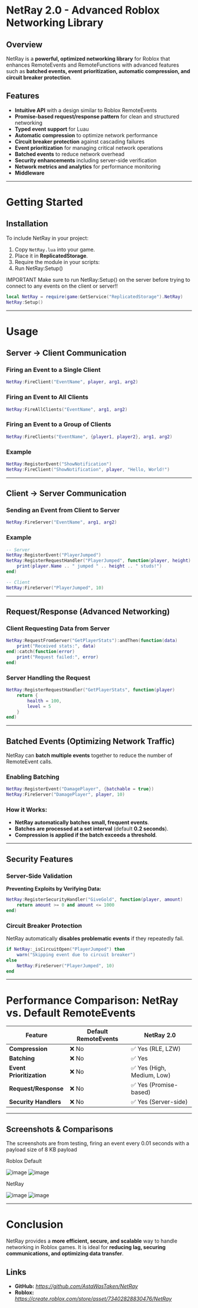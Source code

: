 # NetRay 2.0 - Advanced Roblox Networking Library

## Overview
NetRay is a **powerful, optimized networking library** for Roblox that enhances RemoteEvents and RemoteFunctions with advanced features such as **batched events, event prioritization, automatic compression, and circuit breaker protection**.

## Features
- **Intuitive API** with a design similar to Roblox RemoteEvents
- **Promise-based request/response pattern** for clean and structured networking
- **Typed event support** for Luau
- **Automatic compression** to optimize network performance
- **Circuit breaker protection** against cascading failures
- **Event prioritization** for managing critical network operations
- **Batched events** to reduce network overhead
- **Security enhancements** including server-side verification
- **Network metrics and analytics** for performance monitoring
- **Middleware** 
---

# Getting Started

## Installation
To include NetRay in your project:
1. Copy `NetRay.lua` into your game.
2. Place it in **ReplicatedStorage**.
3. Require the module in your scripts:
4. Run NetRay:Setup()

IMPORTANT
Make sure to run NetRay:Setup() on the server before trying to connect to any events on the client or server!!

```lua
local NetRay = require(game:GetService("ReplicatedStorage").NetRay)
NetRay:Setup()
```

---

# Usage

## Server -> Client Communication
### Firing an Event to a Single Client
```lua
NetRay:FireClient("EventName", player, arg1, arg2)
```
### Firing an Event to All Clients
```lua
NetRay:FireAllClients("EventName", arg1, arg2)
```
### Firing an Event to a Group of Clients
```lua
NetRay:FireClients("EventName", {player1, player2}, arg1, arg2)
```
### Example
```lua
NetRay:RegisterEvent("ShowNotification")
NetRay:FireClient("ShowNotification", player, "Hello, World!")
```

---

## Client -> Server Communication
### Sending an Event from Client to Server
```lua
NetRay:FireServer("EventName", arg1, arg2)
```
### Example
```lua
-- Server
NetRay:RegisterEvent("PlayerJumped")
NetRay:RegisterRequestHandler("PlayerJumped", function(player, height)
    print(player.Name .. " jumped " .. height .. " studs!")
end)

-- Client
NetRay:FireServer("PlayerJumped", 10)
```

---

## Request/Response (Advanced Networking)
### Client Requesting Data from Server
```lua
NetRay:RequestFromServer("GetPlayerStats"):andThen(function(data)
    print("Received stats:", data)
end):catch(function(error)
    print("Request failed:", error)
end)
```
### Server Handling the Request
```lua
NetRay:RegisterRequestHandler("GetPlayerStats", function(player)
    return {
        health = 100,
        level = 5
    }
end)
```

---

## Batched Events (Optimizing Network Traffic)
NetRay can **batch multiple events** together to reduce the number of RemoteEvent calls.
### Enabling Batching
```lua
NetRay:RegisterEvent("DamagePlayer", {batchable = true})
NetRay:FireServer("DamagePlayer", player, 10)
```
### How it Works:
- **NetRay automatically batches small, frequent events**.
- **Batches are processed at a set interval** (default **0.2 seconds**).
- **Compression is applied if the batch exceeds a threshold**.

---

## Security Features
### Server-Side Validation
**Preventing Exploits by Verifying Data:**
```lua
NetRay:RegisterSecurityHandler("GiveGold", function(player, amount)
    return amount >= 0 and amount <= 1000
end)
```
### Circuit Breaker Protection
NetRay automatically **disables problematic events** if they repeatedly fail.
```lua
if NetRay:_isCircuitOpen("PlayerJumped") then
    warn("Skipping event due to circuit breaker")
else
    NetRay:FireServer("PlayerJumped", 10)
end
```

---

# Performance Comparison: NetRay vs. Default RemoteEvents
| Feature | Default RemoteEvents | NetRay 2.0 |
|---------|----------------------|------------|
| **Compression** | ❌ No | ✅ Yes (RLE, LZW) |
| **Batching** | ❌ No | ✅ Yes |
| **Event Prioritization** | ❌ No | ✅ Yes (High, Medium, Low) |
| **Request/Response** | ❌ No | ✅ Yes (Promise-based) |
| **Security Handlers** | ❌ No | ✅ Yes (Server-side) |

---

## Screenshots & Comparisons

The screenshots are from testing, firing an event every 0.01 seconds with a payload size of 8 KB payload

Roblox Default

![image](https://github.com/user-attachments/assets/fe7b59f6-153d-400e-83a0-17f56e1519e4)
![image](https://github.com/user-attachments/assets/23602cf2-023f-4347-a86c-7f78611a3bff)

NetRay

![image](https://github.com/user-attachments/assets/aab607b8-d995-4b08-89e7-0e63484198ba)
![image](https://github.com/user-attachments/assets/c728375c-c6c6-4142-8e8f-4874b237c380)


---

# Conclusion
NetRay provides a **more efficient, secure, and scalable** way to handle networking in Roblox games. It is ideal for **reducing lag, securing communications, and optimizing data transfer**.

## Links
- **GitHub:** *https://github.com/AstaWasTaken/NetRay*
- **Roblox:** *https://create.roblox.com/store/asset/73402828830476/NetRay*
